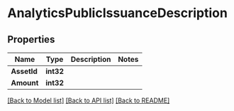 # AnalyticsPublicIssuanceDescription

## Properties
Name | Type | Description | Notes
------------ | ------------- | ------------- | -------------
**AssetId** | **int32** |  | 
**Amount** | **int32** |  | 

[[Back to Model list]](../README.md#documentation-for-models) [[Back to API list]](../README.md#documentation-for-api-endpoints) [[Back to README]](../README.md)


